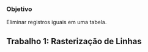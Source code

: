 ### Objetivo

Eliminar registros iguais em uma tabela.

## Trabalho 1: Rasterização de Linhas <a name="introduction"></a>
